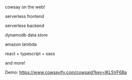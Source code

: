 cowsay on the web!

serverless frontend

serverless backend

dynamodb data store

amazon lambda

react + typescript + sass

and more!

Demo:
https://www.cowsayify.com/cowsaid?key=IKL5VF6Ba

